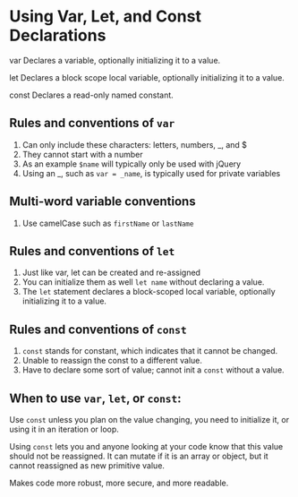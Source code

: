 # Using Var, Let, and Const Declarations

var
Declares a variable, optionally initializing it to a value.

let
Declares a block scope local variable, optionally initializing it to a value.

const
Declares a read-only named constant.


## Rules and conventions of `var`

1. Can only include these characters: letters, numbers, _, and $
2. They cannot start with a number
3. As an example `$name` will typically only be used with jQuery
4. Using an _, such as `var = _name`, is typically used for private variables

## Multi-word variable conventions
1. Use camelCase such as
`firstName` or
`lastName`

## Rules and conventions of `let`
1. Just like var, let can be created and re-assigned
2. You can initialize them as well `let name` without declaring a value.
3. The `let` statement declares a block-scoped local variable, optionally initializing it to a value.

## Rules and conventions of `const`
1. `const` stands for constant, which indicates that it cannot be changed.
2. Unable to reassign the const to a different value.
3. Have to declare some sort of value; cannot init a `const` without a value.


## When to use `var`, `let`, or `const`:
Use `const` unless you plan on the value changing, you need to initialize it, or using it in an iteration or loop. 


Using `const` lets you and anyone looking at your code know that this value should not be reassigned. It can mutate if it is an array or object, but it cannot reassigned as new primitive value. 

Makes code more robust, more secure, and more readable.